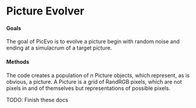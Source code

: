 <h1>Picture Evolver</h1>

<h4>Goals</h4>

The goal of PicEvo is to evolve a picture begin with random noise and ending at a simulacrum of a target picture.
 
<h4>Methods</h4>
The code creates a population of <em>n</em> Picture objects, which represent, as is obvious, a picture. A Picture is a grid of RandRGB pixels, which are not pixels in and of themselves but representations of possible pixels.

TODO: Finish these docs